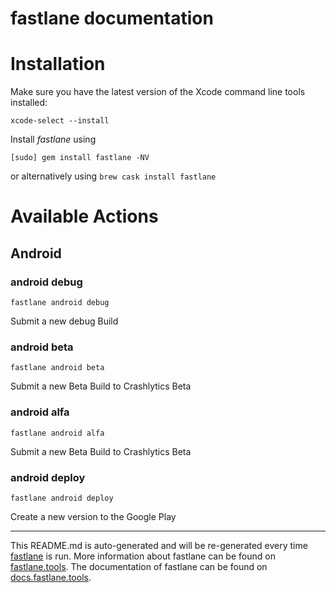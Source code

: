 fastlane documentation
================
# Installation

Make sure you have the latest version of the Xcode command line tools installed:

```
xcode-select --install
```

Install _fastlane_ using
```
[sudo] gem install fastlane -NV
```
or alternatively using `brew cask install fastlane`

# Available Actions
## Android
### android debug
```
fastlane android debug
```
Submit a new debug Build
### android beta
```
fastlane android beta
```
Submit a new Beta Build to Crashlytics Beta
### android alfa
```
fastlane android alfa
```
Submit a new Beta Build to Crashlytics Beta
### android deploy
```
fastlane android deploy
```
Create a new version to the Google Play

----

This README.md is auto-generated and will be re-generated every time [fastlane](https://fastlane.tools) is run.
More information about fastlane can be found on [fastlane.tools](https://fastlane.tools).
The documentation of fastlane can be found on [docs.fastlane.tools](https://docs.fastlane.tools).
